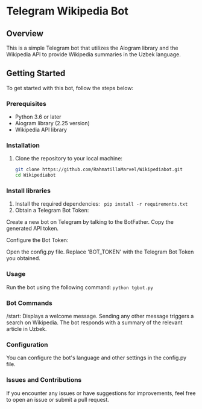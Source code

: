 # Telegram Wikipedia Bot

## Overview
This is a simple Telegram bot that utilizes the Aiogram library and the Wikipedia API to provide Wikipedia summaries in the Uzbek language.

## Getting Started
To get started with this bot, follow the steps below:

### Prerequisites
- Python 3.6 or later
- Aiogram library (2.25 version)
- Wikipedia API library

### Installation
1. Clone the repository to your local machine:
   ```bash
   git clone https://github.com/RahmatillaMarvel/Wikipediabot.git
   cd Wikipediabot

### Install libraries
1. Install the required dependencies:
``` pip install -r requirements.txt```
2. Obtain a Telegram Bot Token:

Create a new bot on Telegram by talking to the BotFather.
Copy the generated API token.

Configure the Bot Token:

Open the config.py file.
Replace 'BOT_TOKEN' with the Telegram Bot Token you obtained.

### Usage
Run the bot using the following command:
```python tgbot.py```
### Bot Commands
/start: Displays a welcome message.
Sending any other message triggers a search on Wikipedia. The bot responds with a summary of the relevant article in Uzbek.
### Configuration
You can configure the bot's language and other settings in the config.py file.

### Issues and Contributions
If you encounter any issues or have suggestions for improvements, feel free to open an issue or submit a pull request.
